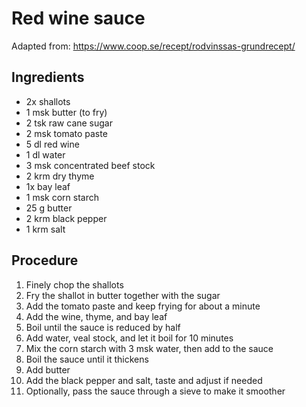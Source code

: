 # Red wine sauce
Adapted from: https://www.coop.se/recept/rodvinssas-grundrecept/
## Ingredients
- 2x shallots
- 1 msk butter (to fry)
- 2 tsk raw cane sugar
- 2 msk tomato paste
- 5 dl red wine
- 1 dl water
- 3 msk concentrated beef stock
- 2 krm dry thyme
- 1x bay leaf
- 1 msk corn starch
- 25 g butter
- 2 krm black pepper
- 1 krm salt
## Procedure
1. Finely chop the shallots
2. Fry the shallot in butter together with the sugar
3. Add the tomato paste and keep frying for about a minute
4. Add the wine, thyme, and bay leaf
5. Boil until the sauce is reduced by half
6. Add water, veal stock, and let it boil for 10 minutes
7. Mix the corn starch with 3 msk water, then add to the sauce
8. Boil the sauce until it thickens
9. Add butter
10. Add the black pepper and salt, taste and adjust if needed
11. Optionally, pass the sauce through a sieve to make it smoother

